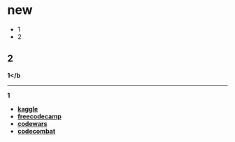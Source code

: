 # new
- 1
- 2

## 2
<b>1</b
  <hr>
1
  
  
- [kaggle](https://www.kaggle.com/)
- [freecodecamp](https://freecodecamp.cn/)
- [codewars](https://www.codewars.com)
- [codecombat](https://www.codecombat.cn)
